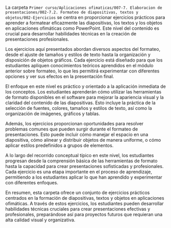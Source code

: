 La carpeta `Primer curso/Aplicaciones ofimaticas/007-7. Elaboracion de presentaciones/002-7.2. Formateo de diapositivas, textos y objetos/002-Ejercicios` se centra en proporcionar ejercicios prácticos para aprender a formatear eficazmente las diapositivas, los textos y los objetos en aplicaciones ofimáticas como PowerPoint. Este nivel del contenido es crucial para desarrollar habilidades técnicas en la creación de presentaciones profesionales.

Los ejercicios aquí presentados abordan diversos aspectos del formateo, desde el ajuste de tamaños y estilos de texto hasta la organización y disposición de objetos gráficos. Cada ejercicio está diseñado para que los estudiantes apliquen conocimientos teóricos aprendidos en el módulo anterior sobre formateo, lo que les permitirá experimentar con diferentes opciones y ver sus efectos en la presentación final.

El enfoque en este nivel es práctico y orientado a la aplicación inmediata de los conceptos. Los estudiantes aprenderán cómo utilizar las herramientas de formato disponibles en el software para mejorar la apariencia visual y la claridad del contenido de las diapositivas. Esto incluye la práctica de la selección de fuentes, colores, tamaños y estilos de texto, así como la organización de imágenes, gráficos y tablas.

Además, los ejercicios proporcionan oportunidades para resolver problemas comunes que pueden surgir durante el formateo de presentaciones. Esto puede incluir cómo manejar el espacio en una diapositiva, cómo alinear y distribuir objetos de manera uniforme, o cómo aplicar estilos predefinidos a grupos de elementos.

A lo largo del recorrido conceptual típico en este nivel, los estudiantes progresan desde la comprensión básica de las herramientas de formato hasta la capacidad para crear presentaciones sofisticadas y profesionales. Cada ejercicio es una etapa importante en el proceso de aprendizaje, permitiendo a los estudiantes aplicar lo que han aprendido y experimentar con diferentes enfoques.

En resumen, esta carpeta ofrece un conjunto de ejercicios prácticos centrados en la formación de diapositivas, textos y objetos en aplicaciones ofimáticas. A través de estos ejercicios, los estudiantes pueden desarrollar habilidades técnicas cruciales para crear presentaciones efectivas y profesionales, preparándose así para proyectos futuros que requieran una alta calidad visual y organizativa.
